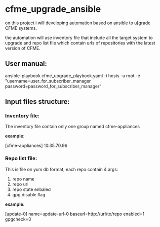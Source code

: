 # cfme_upgrade_ansible

on this project i will developing automation based on ansible to u[grade CFME systems.

the automation will use inventory file that include all the target system to upgrade and
repo list file which contain urls of repositories with the latest version of CFME.

## User manual:
ansible-playbook cfme_upgrade_playbook.yaml -i hosts -u root
    -e "username=user_for_subscriber_manager password=password_for_subscriber_manager"

## Input files structure:
### Inventory file:
The inventory file contain only one group named cfme-appliances

**example:**

[cfme-appliances]
10.35.70.96

### Repo list file:
This is file on yum db format, each repo contain 4 args:
1) repo name
2) repo url
3) repo state enbaled
4) gpg disable flag

**example:**

[update-0]
name=update-url-0
baseurl=http://url/to/repo
enabled=1
gpgcheck=0